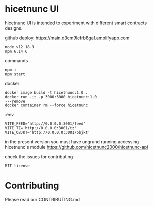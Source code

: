 # hicetnunc UI

hicetnunc UI is intended to experiment with different smart contracts designs.

github deploy: https://main.d3cm9lcfrb8gaf.amplifyapp.com

```
node v12.18.3
npm 6.14.6
```

commands

```
npm i
npm start
```

docker

```
docker image build -t hicetnunc:1.0 .
docker run -it -p 3000:3000 hicetnunc:1.0
---remove
docker container rm --force hicetnunc
```

.env

```
VITE_FEED='http://0.0.0.0:3001/feed'
VITE_TZ='http://0.0.0.0:3001/tz'
VITE_OBJKT='http://0.0.0.0:3001/objkt'
```

in the present version you must have ungrund running accessing hicetnunc's module https://github.com/hicetnunc2000/hicetnunc-api

check the issues for contributing

`MIT license`

# Contributing

Please read our CONTRIBUTING.md
